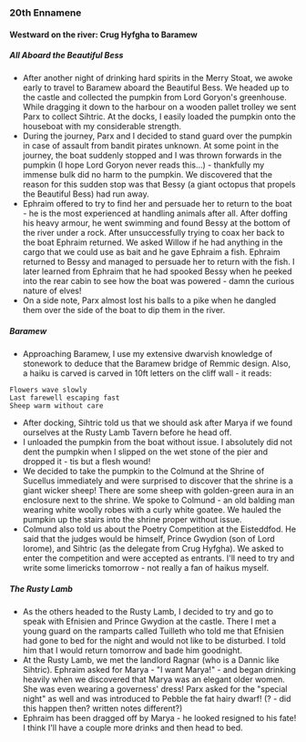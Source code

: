### 20th Ennamene
#### Westward on the river: Crug Hyfgha to Baramew
##### All Aboard the Beautiful Bess
* After another night of drinking hard spirits in the Merry Stoat, we awoke early to travel to Baramew aboard the Beautiful Bess. We headed up to the castle and collected the pumpkin from Lord Goryon's greenhouse. While dragging it down to the harbour on a wooden pallet trolley we sent Parx to collect Sihtric. At the docks, I easily loaded the pumpkin onto the houseboat with my considerable strength.
* During the journey, Parx and I decided to stand guard over the pumpkin in case of assault from bandit pirates unknown. At some point in the journey, the boat suddenly stopped and I was thrown forwards in the pumpkin (I hope Lord Goryon never reads this...) - thankfully my immense bulk did no harm to the pumpkin. We discovered that the reason for this sudden stop was that Bessy (a giant octopus that propels the Beautiful Bess) had run away.
* Ephraim offered to try to find her and persuade her to return to the boat - he is the most experienced at handling animals after all. After doffing his heavy armour, he went swimming and found Bessy at the bottom of the river under a rock. After unsuccessfully trying to coax her back to the boat Ephraim returned. We asked Willow if he had anything in the cargo that we could use as bait and he gave Ephraim a fish. Ephraim returned to Bessy and managed to persuade her to return with the fish. I later learned from Ephraim that he had spooked Bessy when he peeked into the rear cabin to see how the boat was powered - damn the curious nature of elves!
* On a side note, Parx almost lost his balls to a pike when he dangled them over the side of the boat to dip them in the river.

##### Baramew
* Approaching Baramew, I use my extensive dwarvish knowledge of stonework to deduce that the Baramew bridge of Remmic design. Also, a haiku is carved is carved in 10ft letters on the cliff wall - it reads:
```
Flowers wave slowly
Last farewell escaping fast
Sheep warm without care
```
* After docking, Sihtric told us that we should ask after Marya if we found ourselves at the Rusty Lamb Tavern before he head off.
* I unloaded the pumpkin from the boat without issue. I absolutely did not dent the pumpkin when I slipped on the wet stone of the pier and dropped it - tis but a flesh wound!
* We decided to take the pumpkin to the Colmund at the Shrine of Sucellus immediately and were surprised to discover that the shrine is a giant wicker sheep! There are some sheep with golden-green aura in an enclosure next to the shrine. We spoke to Colmund - an old balding man wearing white woolly robes with a curly white goatee. We hauled the pumpkin up the stairs into the shrine proper without issue.
* Colmund also told us about the Poetry Competition at the Eisteddfod. He said that the judges would be himself, Prince Gwydion (son of Lord Iorome), and Sihtric (as the delegate from Crug Hyfgha). We asked to enter the competition and were accepted as entrants. I'll need to try and write some limericks tomorrow - not really a fan of haikus myself.

##### The Rusty Lamb
* As the others headed to the Rusty Lamb, I decided to try and go to speak with Efnisien and Prince Gwydion at the castle. There I met a young guard on the ramparts called Tuilleth who told me that Efnisien had gone to bed for the night and would not like to be disturbed. I told him that I would return tomorrow and bade him goodnight.
* At the Rusty Lamb, we met the landlord Ragnar (who is a Dannic like Sihtric). Ephraim asked for Marya - "I want Marya!" - and began drinking heavily when we discovered that Marya was an elegant older women. She was even wearing a governess' dress! Parx asked for the "special night" as well and was introduced to Pebble the fat hairy dwarf! (? - did this happen then? written notes different?)
* Ephraim has been dragged off by Marya - he looked resigned to his fate! I think I'll have a couple more drinks and then head to bed.
